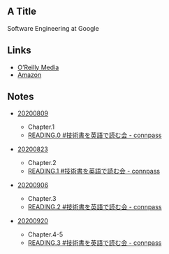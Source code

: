 ## A Title
Software Engineering at Google

## Links
* [O’Reilly Media ](https://learning.oreilly.com/library/view/software-engineering-at/9781492082781/)
* [Amazon](https://www.amazon.co.jp/dp/B0859PF5HB)

## Notes
- [20200809](./20200809)
  - Chapter.1
  - [READING.0 #技術書を英語で読む会 - connpass](https://reading.connpass.com/event/184409/)

- [20200823](./20200823)
  - Chapter.2
  - [READING.1 #技術書を英語で読む会 - connpass](https://reading.connpass.com/event/184773/)

- [20200906](./20200906)
  - Chapter.3
  - [READING.2 #技術書を英語で読む会 - connpass](https://reading.connpass.com/event/186344/)

- [20200920](./20200920)
  - Chapter.4-5
  - [READING.3 #技術書を英語で読む会 - connpass](https://reading.connpass.com/event/188241/)

